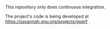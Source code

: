 This repository only does continuous integration.

The project's code is being developed at https://savannah.gnu.org/projects/gperf .
